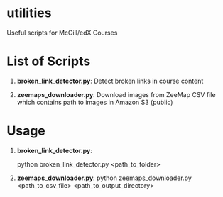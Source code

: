 utilities
=========

Useful scripts for McGill/edX Courses

List of Scripts
============
1) **broken_link_detector.py**: Detect broken links in course content

2) **zeemaps_downloader.py**: Download images from ZeeMap CSV file which contains path to images in Amazon S3 (public)

Usage
==========
1) **broken_link_detector.py**:

    python broken_link_detector.py <path_to_folder>

2) **zeemaps_downloader.py**:
    python zeemaps_downloader.py <path_to_csv_file> <path_to_output_directory>
    
